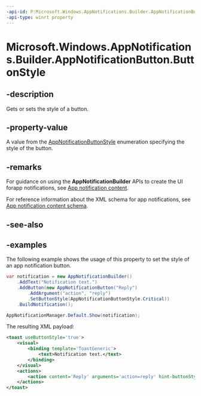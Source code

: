 ```yaml
---
-api-id: P:Microsoft.Windows.AppNotifications.Builder.AppNotificationButton.ButtonStyle
-api-type: winrt property
---
```


# Microsoft.Windows.AppNotifications.Builder.AppNotificationButton.ButtonStyle

<!--
public Microsoft.Windows.AppNotifications.Builder.AppNotificationButtonStyle ButtonStyle { get; set; }
-->


## -description

Gets or sets the style of a button.

## -property-value

A value from the [AppNotificationButtonStyle](xref:Microsoft.Windows.AppNotifications.Builder.AppNotificationButtonStyle) enumeration specifying the style of the button.

## -remarks

For guidance on using the **AppNotificationBuilder** APIs to create the UI forapp notifications, see [App notification content](/windows/apps/design/shell/tiles-and-notifications/adaptive-interactive-toasts).

For reference information about the XML schema for app notifications, see [App notification content schema](/windows/apps/design/shell/tiles-and-notifications/toast-schema).

## -see-also

## -examples

The following example shows the usage of this property to set the style of an app notification button.

```csharp
var notification = new AppNotificationBuilder()
    .AddText("Notification text.")
    .AddButton(new AppNotificationButton("Reply")
        .AddArgument("action", "reply")
        .SetButtonStyle(AppNotificationButtonStyle.Critical))
    .BuildNotification();

AppNotificationManager.Default.Show(notification);
```

The resulting XML payload:

```xml
<toast useButtonStyle='true'>
    <visual>
        <binding template='ToastGeneric'>
            <text>Notification text.</text>
        </binding>
    </visual>
    <actions>
        <action content='Reply' arguments='action=reply' hint-buttonStyle='Critical'/>
    </actions>
</toast>
```

